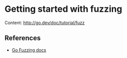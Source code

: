 Getting started with fuzzing
============================

Content: http://go.dev/doc/tutorial/fuzz

## References

* [Go Fuzzing docs](http://go.dev/doc/fuzz)
